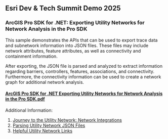 ## Esri Dev & Tech Summit Demo 2025
### ArcGIS Pro SDK for .NET: Exporting Utility Networks for Network Analysis in the Pro SDK

This sample demonstrates the APIs that can be used to export trace data and subnetwork information into JSON files. 
These files may include network attributes, feature attributes, as well as connectivity and containment information.

After exporting, the JSON file is parsed and analyzed to extract information regarding barriers, controllers, features, 
associations, and connectivity. Furthermore, the connectivity information can be used to create a network graph for additional network analysis.

#### [ArcGIS Pro SDK for .NET Exporting Utility Networks for Network Analysis in the Pro SDK.pdf](https://github.com/EsriDevEvents/Exporting-Utility-Networks-for-Network-Analysis-in-the-Pro-SDK-2025/blob/main/ArcGIS%20Pro%20SDK%20for%20.NET%20Exporting%20Utility%20Networks%20for%20Network%20Analysis%20in%20the%20Pro%20SDK.pdf)

Additional Information:
1. [Journey to the Utility Network: Network Integrations](https://www.esri.com/arcgis-blog/products/utility-network/electric-gas/utility-network-journey-network-integrations/)
1. [Parsing Utility Network JSON Files](https://community.esri.com/t5/arcgis-utility-network-documents/parsing-utility-network-json-files/ta-p/1314718/jump-to/first-unread-message)
1. [Helpful Utility Network Links](https://community.esri.com/t5/arcgis-utility-network-documents/helpful-utility-network-links/ta-p/1189472)

